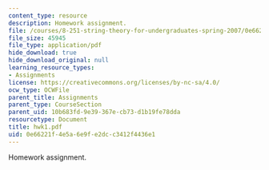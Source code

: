```yaml
---
content_type: resource
description: Homework assignment.
file: /courses/8-251-string-theory-for-undergraduates-spring-2007/0e66221f4e5a6e9fe2dcc3412f4436e1_hwk1.pdf
file_size: 45945
file_type: application/pdf
hide_download: true
hide_download_original: null
learning_resource_types:
- Assignments
license: https://creativecommons.org/licenses/by-nc-sa/4.0/
ocw_type: OCWFile
parent_title: Assignments
parent_type: CourseSection
parent_uid: 10b683fd-9e39-367e-cb73-d1b19fe78dda
resourcetype: Document
title: hwk1.pdf
uid: 0e66221f-4e5a-6e9f-e2dc-c3412f4436e1
---
```

Homework assignment.